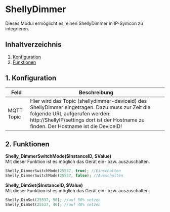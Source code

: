 # ShellyDimmer
   Dieses Modul ermöglicht es, einen ShellyDimmer in IP-Symcon zu integrieren.
     
   ## Inhaltverzeichnis
   1. [Konfiguration](#1-konfiguration)
   2. [Funktionen](#2-funktionen)
   
   ## 1. Konfiguration
   
   Feld | Beschreibung
   ------------ | ----------------
   MQTT Topic | Hier wird das Topic (shellydimmer-deviceid) des ShellyDimmer eingetragen. Dazu muss zur Zeit die folgende URL aufgerufen werden: http://ShellyIP/settings dort ist der Hostname zu finden. Der Hostname ist die DeviceID!
   
   ## 2. Funktionen
   
   **Shelly_DimmerSwitchMode($InstanceID, $Value)**\
   Mit dieser Funktion ist es möglich das Gerät ein- bzw. auszuschalten.
   ```php
   Shelly_DimmerSwitchMode(25537, true); //Einschalten
   Shelly_DimmerSwitchMode(25537, false); //Ausschalten
   ```

   **Shelly_DimSet($InstanceID, $Value)**\
   Mit dieser Funktion ist es möglich das Gerät ein- bzw. auszuschalten.
   ```php
   Shelly_DimSet(25537, 50); //auf 50% setzen
   Shelly_DimSet(25537, 40); //auf 40% setzen
   ```